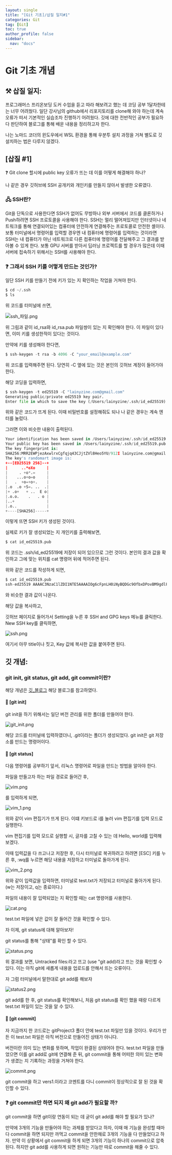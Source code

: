```yaml
---
layout: single
title: "[Git 기초]/삽질 일지#1"
categories: Git
tag: [Git]
toc: true
author_profile: false
sidebar:
  nav: "docs"
---
```


# Git 기초 개념

## ⚒️ 삽질 일지:

프로그래머스 프리온보딩 도커 수업을 듣고 따라 해보려고 했는 데 코딩 공부 1달차한테는 너무 어려웠다. 일단 강사님의 github에서 리포지토리를 clone해 와야 하는데 계속 오류가 떠서 기본적인 실습조차 진행하기 어려웠다. 깃에 대한 전반적인 공부가 필요하다 판단하여 블로그를 통해 배운 내용을 정리하고자 한다.

나는 노마드 코더의 윈도우에서 WSL 환경을 통해 우분투 설치 과정을 거쳐 별도로 깃 설치하는 법은 다루지 않겠다.

## [삽질 #1]

❓ Git clone 할시에 public key 오류가 뜨는 데 이를 어떻게 해결해야 하나?

나 같은 경우 깃허브에 SSH 공개키와 개인키를 만들지 않아서 발생한 오류였다.

### 🖧 SSH란?

Git을 단독으로 사용한다면 SSH가 없어도 무방하나 외부 서버에서 코드를 클론하거나 Push하려면 SSH 프로토콜을 사용해야 한다.
SSH는 멀리 떨어져있지만 인터넷이나 네트워크를 통해 연결되어있는 컴퓨터에 안전하게 연결해주는 프로토콜로 안전한 셸이다. 보통 터미널에서 명령어를 입력할 경우엔 내 컴퓨터에 명령어를 입력하는 것이라면 SSH는 내 컴퓨터가 아닌 네트워크로 다른 컴퓨터에 명령어를 전달해주고 그 결과를 받아볼 수 있게 한다.
보통 GPU 서버를 받아서 딥러닝 프로젝트를 할 경우가 많은데 이때 서버에 접속하기 위해서는 SSH를 사용해야 한다.

### ❓ 그래서 SSH 키를 어떻게 만드는 것인가?

일단 SSH 키를 만들기 전에 키가 있는 지 확인하는 작업을 거쳐야 한다.

```python
$ cd ~/.ssh
$ ls
```

위 코드를 터미널에 쓰면,

![ssh_파일.png]({{site.url}}/images/2023-08-04-git.md/ssh파일.png)

위 그림과 같이 id_rsa와 id_rsa.pub 파일쌍이 있는 지 확인해야 한다. 이 파일이 있다면, 이미 키를 생성한적이 있다는 것이다.

만약에 키를 생성해야 한다면,

```python
$ ssh-keygen -t rsa -b 4096 -C "your_email@example.com"
```

위 코드를 입력해주면 된다. 당연히 -C 옆에 있는 것은 본인의 깃허브 계정이 들어가야 한다.

해당 코딩을 입력하면,

```python
$ ssh-keygen -t ed25519 -C "lainyzine.com@gmail.com"
Generating public/private ed25519 key pair.
Enter file in which to save the key (/Users/lainyzine/.ssh/id_ed25519):
```

위와 같은 코드가 뜨게 된다. 이때 비밀번호를 설정해줘도 되나 나 같은 경우는 계속 엔터를 눌렀다.

그러면 이와 비슷한 내용이 출력된다.

```python
Your identification has been saved in /Users/lainyzine/.ssh/id_ed25519.
Your public key has been saved in /Users/lainyzine/.ssh/id_ed25519.pub.
The key fingerprint is:
SHA256:MRR2EWPjezAxwlrxCgfqjq43CJjtZVl8Heo5YU/912I lainyzine.com@gmail.com
The key's randomart image is:
+--[ED25519 256]--+
|      ..*oXo     |
|     . +o*.=     |
|    ...o+o=o     |
|   .  +o=+o+.    |
|.o  .o +S=. ..  .|
|+ .o+   + ..  E o|
|.o.o.    .   . o |
|..+              |
|.o..             |
+----[SHA256]-----+
```

이렇게 뜨면 SSH 키가 생성된 것이다.

실제로 키가 잘 생성되었는 지 개인키를 출력해보면,

```python
$ cat id_ed25519.pub
```

위 코드는 .ssh/id_ed25519에 저장이 되어 있으므로 그런 것이다. 본인의 결과 값을 확인하고 그에 맞는 위치를 cat 명령어 뒤에 적어주면 된다.

위와 같은 코드를 작성하게 되면,

```python
$ cat id_ed25519.pub
ssh-ed25519 AAAAC3NzaC1lZDI1NTE5AAAAIOg6cFpnLH0iNyBQDGc9OfbxDPovBM9gdlFbT8f0gZP5 your_email@example.com
```

와 비슷한 결과 값이 나온다.

해당 값을 복사하고,

깃허브 페이지로 들어가서 Setting을 누른 후 SSH and GPG keys 메뉴를 클릭한다. New SSH key를 클릭하면,

![ssh.png]({{site.url}}/images/2023-08-04-git.md/ssh.png)

여기서 아무 title이나 짓고, Key 값에 복사한 값을 붙여주면 된다.

## 깃 개념:

### git init, git status, git add, git commit이란?

해당 개념은 [깃\_블로그](https://steady-coding.tistory.com/276) 해당 블로그를 참고하였다.

#### 📑 [git init]

git init을 하기 위해서는 일단 버전 관리를 위한 폴더를 만들어야 한다.

![git_init.png]({{site.url}}/images/2023-08-04-git.md/git_init.png)

해당 코드를 터미널에 입력하였더니, .git이라는 폴더가 생성되었다. git init은 git 저장소를 만드는 명령어이다.

#### 📑 [git status]

다음 명령어를 공부하기 앞서, 리눅스 명령어로 파일을 만드는 방법을 알아야 한다.

파일을 만들고자 하는 파일 경로로 들어간 후,

![vim.png]({{site.url}}/images/2023-08-04-git.md/vim.png)

를 입력하게 되면,

![vim_1.png]({{site.url}}/images/2023-08-04-git.md/vim_1.png)

위와 같이 vim 편집기가 뜨게 된다. 이떄 키보드로 i를 눌러 vim 편집기를 입력 모드로 실행한다.

vim 편집기를 입력 모드로 실행할 시, 글자를 고칠 수 있는 데 Hello, world를 입력해 보겠다.

이때 입력값을 다 쓰고나고 저장한 후, 다시 터미널로 복귀하려고 하려면 [ESC] 키를 누른 후, :wq를 누르면 해당 내용을 저장하고 터미널로 돌아가게 된다.

![vim_2.png]({{site.url}}/images/2023-08-04-git.md/vim_2.png)

위와 같이 입력값을 입력하면, 터미널로 test.txt가 저장되고 터미널로 돌아가게 된다.(w는 저장이고, q는 종료이다.)

파일의 내용이 잘 입력되었는 지 확인할 때는 cat 명령어를 사용한다.

![cat.png]({{site.url}}/images/2023-08-04-git.md/cat.png)

test.txt 파일에 넣은 값이 잘 들어간 것을 확인할 수 있다.

자 이제, git status에 대해 알아보자!

git status를 통해 "상태"를 확인 할 수 있다.

![status.png]({{site.url}}/images/2023-08-04-git.md/git_status.png)

위 결과를 보면, Untracked files:라고 뜨고 (use "git add)라고 뜨는 것을 확인할 수 있다. 이는 아직 git에 새롭게 내용을 업로드를 안해서 뜨는 오류이다.

자 그럼 터미널에서 말한대로 git add를 해보자

![status2.png]({{site.url}}/images/2023-08-04-git.md/git_status2.png)

git add를 한 후, git status를 확인해보니, 처음 git status를 확인 했을 때랑 다르게 test.txt 파일이 있는 것을 알 수 있다.

#### 📑 [git commit]

자 지금까지 한 코드로는 gitProject3 폴더 안에 test.txt 파일만 있을 것이다. 우리가 만든 이 test.txt 파일은 아직 버전으로 만들어진 상태가 아니다.

버전이란 의미 있는 변화를 뜻하며, 작업이 완결된 상태어야 한다. test.txt 파일을 만들었으면 이를 git add로 git에 연결해 준 뒤, git commit을 통해 어떠한 의미 있는 변화가 생겼는 지 기록하는 과정을 거쳐야 한다.

![commit.png]({{site.url}}/images/2023-08-04-git.md/git_commit.png)

git commit을 하고 vers1.이라고 코멘트를 다니 commit이 정상적으로 잘 된 것을 확인할 수 있다.

### ❓ git commit만 하면 되지 왜 git add가 필요할 까?

git commit을 하면 git이랑 연동이 되는 데 굳이 git add를 해야 할 필요가 있나?

만약에 3개의 기능을 만들어야 하는 과제를 받았다고 하자, 이때 매 기능을 완성할 때마다 commit을 하면 되지만 까먹고 commit을 안한채로 3개의 기능을 다 만들었다고 하자. 만약 이 상황에서 git commit을 하게 되면 3개의 기능이 하나의 commit으로 압축된다. 하지만 git add를 사용하게 되면 원하는 기능만 따로 commit을 해줄 수 있다.
